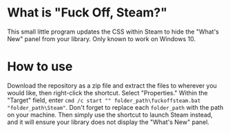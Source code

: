 # What is "Fuck Off, Steam?"
This small little program updates the CSS within Steam to hide the "What's New" panel from your library. Only known to work on Windows 10. 

# How to use
Download the repository as a zip file and extract the files to wherever you would like, then right-click the shortcut. Select "Properties." Within the "Target" field, enter `cmd /c start "" folder_path\fuckoffsteam.bat "folder_path\Steam"`. Don't forget to replace each `folder_path` with the path on your machine. Then simply use the shortcut to launch Steam instead, and it will ensure your library does not display the "What's New" panel. 
